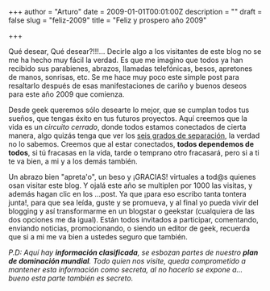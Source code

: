 +++
author = "Arturo"
date = 2009-01-01T00:01:00Z
description = ""
draft = false
slug = "feliz-2009"
title = "Feliz y prospero año 2009"

+++

 Qué desear, Qué desear?!!!... Decirle algo a los visitantes de este blog no se me ha hecho muy fácil la verdad. Es que me imagino que todos ya han recibido sus parabienes, abrazos, llamadas telefónicas, besos, apretones de manos, sonrisas, etc. Se me hace muy poco este simple post para resaltarlo después de esas manifestaciones de cariño y buenos deseos para este año 2009 que comienza.

Desde geek queremos sólo desearte lo mejor, que se cumplan todos tus sueños, que tengas éxito en tus futuros proyectos. Aquí creemos que la vida es un *circuito cerrado*, donde todos estamos conectados de cierta manera, algo quizás tenga que ver los [seis grados de separación](https://es.wikipedia.org/wiki/Seis_grados_de_separaci%C3%B3n), la verdad no lo sabemos. Creemos que al estar conectados, **todos dependemos de todos**, si tú fracasas en la vida, tarde o temprano otro fracasará, pero si a ti te va bien, a mi y a los demás también.

Un abrazo bien "apreta'o", un beso y ¡GRACIAS! virtuales a tod@s quienes osan visitar este blog. Y ojalá este año se multiplen por 1000 las visitas, y además hagan clic en los ...post. Ya que ¡para eso escribo tanta tontera junta!, para que sea leída, guste y se promueva, y al final yo pueda vivir del blogging y así transformarme en un blogstar o geekstar (cualquiera de las dos opciones me da igual). Están todos invitados a participar, comentando, enviando noticias, promocionando, o siendo un editor de geek, recuerda que si a mi me va bien a ustedes seguro que también.

*P.D: Aquí hay **información clasificada**, se esbozan partes de nuestro **plan de dominación mundial**. Todo quien nos visite, queda comprometido a mantener esta información como secreta, al no hacerlo se expone a... bueno esta parte también es secreto.*
